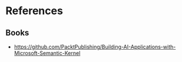 # References

## Books

- https://github.com/PacktPublishing/Building-AI-Applications-with-Microsoft-Semantic-Kernel


